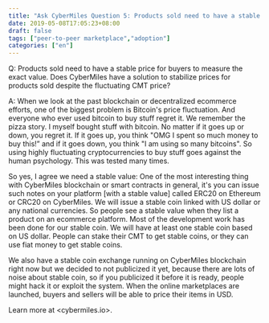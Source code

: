 ```yaml
---
title: "Ask CyberMiles Question 5: Products sold need to have a stable price for buyers to measure the exact value. Does CyberMiles have a solution to stabilize prices for products sold despite the fluctuating CMT price?"
date: 2019-05-08T17:05:23+08:00
draft: false
tags: ["peer-to-peer marketplace","adoption"]
categories: ["en"]
---
```


Q: Products sold need to have a stable price for buyers to measure the exact value. Does CyberMiles have a solution to stabilize prices for products sold despite the fluctuating CMT price?

A: When we look at the past blockchain or decentralized ecommerce efforts, one of the biggest problem is Bitcoin's price fluctuation. And everyone who ever used bitcoin to buy stuff regret it. We remember the pizza story. I myself bought stuff with bitcoin. No matter if it goes up or down, you regret it. If it goes up, you think "OMG I spent so much money to buy this!” and if it goes down, you think "I am using so many bitcoins". So using highly fluctuating cryptocurrencies to buy stuff goes against the human psychology. This was tested many times. 

So yes, I agree we need a stable value: One of the most interesting thing with CyberMiles blockchain or smart contracts in general, it's you can issue such notes on your platform [with a stable value] called ERC20 on Ethereum or CRC20 on CyberMiles. We will issue a stable coin linked with US dollar or any national currencies. So people see a stable value when they list a product on an ecommerce platform. Most of the development work has been done for our stable coin. We will have at least one stable coin based on US dollar. People can stake their CMT to get stable coins, or they can use fiat money to get stable coins. 

We also have a stable coin exchange running on CyberMiles blockchain right now but we decided to not publicized it yet, because there are lots of noise about stable coin, so if you publicized it before it is ready, people might hack it or exploit the system. When the online marketplaces are launched, buyers and sellers will be able to price their items in USD.



Learn more at <cybermiles.io>.
